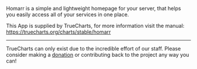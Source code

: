 Homarr is a simple and lightweight homepage for your server, that helps you easily access all of your services in one place.

This App is supplied by TrueCharts, for more information visit the manual: https://truecharts.org/charts/stable/homarr

---

TrueCharts can only exist due to the incredible effort of our staff.
Please consider making a [donation](https://truecharts.org/docs/about/sponsor) or contributing back to the project any way you can!
